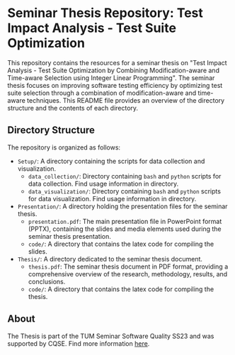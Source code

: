 # Seminar Thesis Repository: Test Impact Analysis - Test Suite Optimization

This repository contains the resources for a seminar thesis on "Test Impact Analysis - Test Suite Optimization by Combining Modification-aware and Time-aware Selection using Integer Linear Programming". The seminar thesis focuses on improving software testing efficiency by optimizing test suite selection through a combination of modification-aware and time-aware techniques. This README file provides an overview of the directory structure and the contents of each directory.

## Directory Structure

The repository is organized as follows:

- `Setup/`: A directory containing the scripts for data collection and visualization.
    - `data_collection/`: Directory containing `bash` and `python` scripts for data collection. Find usage information in directory.
    - `data_visualization/`: Directory containing `bash` and `python` scripts for data visualization. Find usage information in directory.
- `Presentation/`: A directory holding the presentation files for the seminar thesis.
    - `presentation.pdf`: The main presentation file in PowerPoint format (PPTX), containing the slides and media elements used during the seminar thesis presentation.
    - `code/`: A directory that contains the latex code for compiling the slides.
- `Thesis/`: A directory dedicated to the seminar thesis document.
    - `thesis.pdf`: The seminar thesis document in PDF format, providing a comprehensive overview of the research, methodology, results, and conclusions.
    - `code/`: A directory that contains the latex code for compiling the thesis.

## About

The Thesis is part of the TUM Seminar Software Quality SS23 and was supported by CQSE. Find more information [here](https://www.cs.cit.tum.de/sse/lehre/software-qualitaet/).
